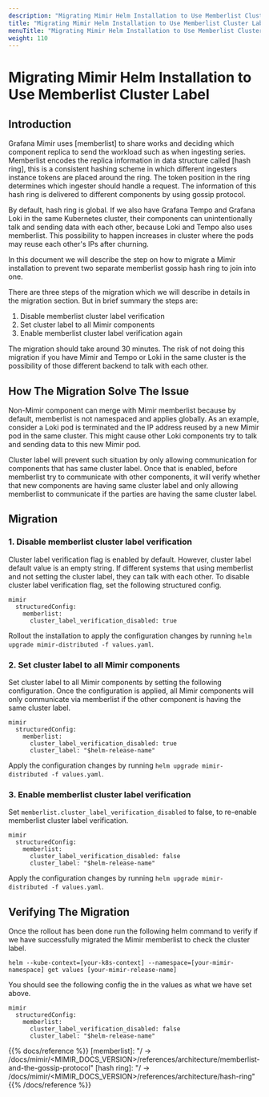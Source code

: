 ```yaml
---
description: "Migrating Mimir Helm Installation to Use Memberlist Cluster Label"
title: "Migrating Mimir Helm Installation to Use Memberlist Cluster Label"
menuTitle: "Migrating Mimir Helm Installation to Use Memberlist Cluster Label"
weight: 110
---
```


# Migrating Mimir Helm Installation to Use Memberlist Cluster Label

## Introduction

Grafana Mimir uses [memberlist] to share works and deciding which component replica to send the workload such as when ingesting series. Memberlist encodes the replica information in data structure called [hash ring], this is a consistent hashing scheme in which different ingesters instance tokens are placed around the ring. The token position in the ring determines which ingester should handle a request. The information of this hash ring is delivered to different components by using gossip protocol.

By default, hash ring is global. If we also have Grafana Tempo and Grafana Loki in the same Kubernetes cluster, their components can unintentionally talk and sending data with each other, because Loki and Tempo also uses memberlist. This possibility to happen increases in cluster where the pods may reuse each other's IPs after churning.

In this document we will describe the step on how to migrate a Mimir installation to prevent two separate memberlist gossip hash ring to join into one.

There are three steps of the migration which we will describe in details in the migration section. But in brief summary the steps are:

1. Disable memberlist cluster label verification
1. Set cluster label to all Mimir components
1. Enable memberlist cluster label verification again

The migration should take around 30 minutes. The risk of not doing this migration if you have Mimir and Tempo or Loki in the same cluster is the possibility of those different backend to talk with each other.

## How The Migration Solve The Issue

Non-Mimir component can merge with Mimir memberlist because by default, memberlist is not namespaced and applies globally. As an example, consider a Loki pod is terminated and the IP address reused by a new Mimir pod in the same cluster. This might cause other Loki components try to talk and sending data to this new Mimir pod.

Cluster label will prevent such situation by only allowing communication for components that has same cluster label. Once that is enabled, before memberlist try to communicate with other components, it will verify whether that new components are having same cluster label and only allowing memberlist to communicate if the parties are having the same cluster label.

## Migration

### 1. Disable memberlist cluster label verification

Cluster label verification flag is enabled by default. However, cluster label default value is an empty string. If different systems that using memberlist and not setting the cluster label, they can talk with each other. To disable cluster label verification flag, set the following structured config.

```
mimir
  structuredConfig:
    memberlist:
      cluster_label_verification_disabled: true
```

Rollout the installation to apply the configuration changes by running `helm upgrade mimir-distributed -f values.yaml`.

### 2. Set cluster label to all Mimir components

Set cluster label to all Mimir components by setting the following configuration. Once the configuration is applied, all Mimir components will only communicate via memberlist if the other component is having the same cluster label.

```
mimir
  structuredConfig:
    memberlist:
      cluster_label_verification_disabled: true
      cluster_label: "$helm-release-name"
```

Apply the configuration changes by running `helm upgrade mimir-distributed -f values.yaml`.

### 3. Enable memberlist cluster label verification

Set `memberlist.cluster_label_verification_disabled` to false, to re-enable memberlist cluster label verification.

```
mimir
  structuredConfig:
    memberlist:
      cluster_label_verification_disabled: false
      cluster_label: "$helm-release-name"
```

Apply the configuration changes by running `helm upgrade mimir-distributed -f values.yaml`.

## Verifying The Migration

Once the rollout has been done run the following helm command to verify if we have successfully migrated the Mimir memberlist to check the cluster label.

```
helm --kube-context=[your-k8s-context] --namespace=[your-mimir-namespace] get values [your-mimir-release-name]
```

You should see the following config the in the values as what we have set above.

```
mimir
  structuredConfig:
    memberlist:
      cluster_label_verification_disabled: false
      cluster_label: "$helm-release-name"
```

{{% docs/reference %}}
[memberlist]: "/ -> /docs/mimir/<MIMIR_DOCS_VERSION>/references/architecture/memberlist-and-the-gossip-protocol"
[hash ring]: "/ -> /docs/mimir/<MIMIR_DOCS_VERSION>/references/architecture/hash-ring"
{{% /docs/reference %}}
